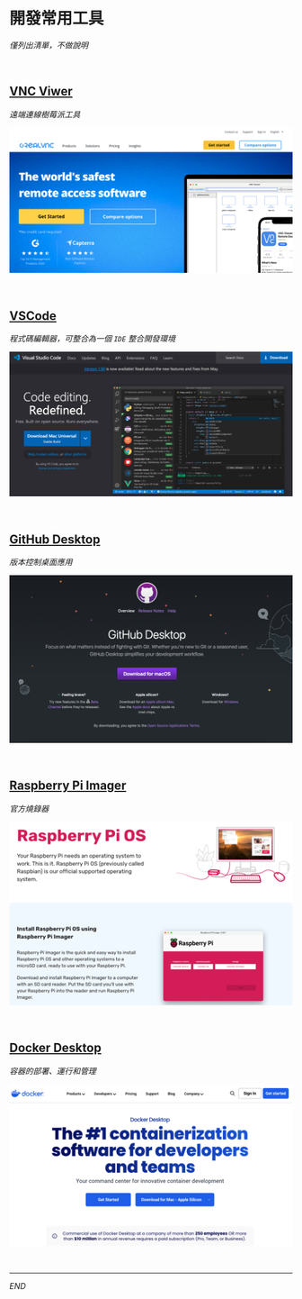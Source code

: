 # 開發常用工具

_僅列出清單，不做說明_

<br>

## [VNC Viwer](https://www.realvnc.com/en/connect/download/viewer/)

   _遠端連線樹莓派工具_

   ![](images/img_08.png)

<br>

## [VSCode](https://code.visualstudio.com/)

   _程式碼編輯器，可整合為一個 `IDE` 整合開發環境_

   ![](images/img_07.png)

<br>

## [GitHub Desktop](https://desktop.github.com/)

   _版本控制桌面應用_

   ![](images/img_06.png)

<br>

## [Raspberry Pi Imager](https://www.raspberrypi.com/software/)

   _官方燒錄器_

   ![](images/img_09.png)

<br>

## [Docker Desktop](https://www.docker.com/products/docker-desktop/)

   _容器的部署、運行和管理_

   ![](images/img_10.png)

<br>

___

_END_